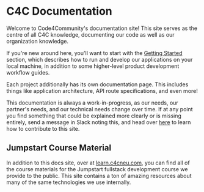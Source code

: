 # C4C Documentation

Welcome to Code4Community's documentation site! This site serves as the centre of all C4C knowledge, documenting our code as well as our organization knowledge. 

If you're new around here, you'll want to start with the [Getting Started](./getting-started/index.md) section, which describes how to run and develop our applications on your local machine, in addition to some higher-level product development workflow guides. 

Each project additionally has its own documentation page. This includes things like application architecture, API route specifications, and even more! 

This documentation is always a work-in-progress, as our needs, our partner's needs, and our technical needs change over time. If at any point you find something that could be explained more clearly or is missing entirely, send a message in Slack noting this, and head over [here](./getting-started/mkdocs-starter.md) to learn how to contribute to this site. 

## Jumpstart Course Material

In addition to this docs site, over at [learn.c4cneu.com](https://learn.c4cneu.com), you can find all of the course materials for the Jumpstart fullstack development course we provide to the public. This site contains a ton of amazing resources about many of the same technologies we use internally. 
